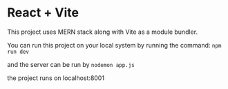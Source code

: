 # React + Vite

This project uses MERN stack along with Vite as a module bundler.

You can run this project on your local system by running the command: `npm run dev`

and the server can be run by `nodemon app.js`

the project runs on localhost:8001
